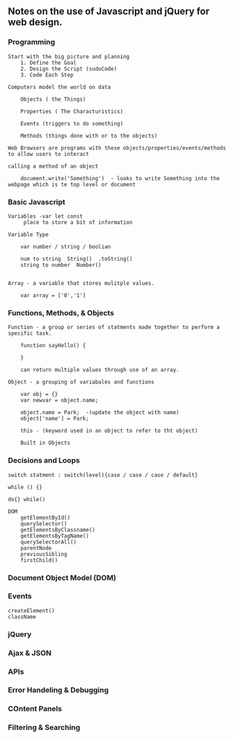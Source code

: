 ## Notes on the use of Javascript and jQuery for web design.

### Programming

    Start with the big picture and planning
        1. Define the Goal
        2. Design the Script (sudoCode)
        3. Code Each Step
    
    Computers model the world on data

        Objects ( the Things)

        Properties ( The Characturistics)

        Events (triggers to do something)

        Methods (things done with or to the objects)
    
    Web Browsers are programs with these objects/properties/events/methods to allow users to interact

    calling a method of an object

        document.write('Something')  - looks to write Something into the webpage which is te top level or document
    

### Basic Javascript

    

    Variables -var let const
         place to store a bit of information

    Variable Type

        var number / string / boolian

        num to string  String()  .toString()
        string to number  Number()


    Array - a variable that stores mulitple values.

        var array = ['0','1']


### Functions, Methods, & Objects

    Function - a group or series of statments made together to perform a specific task.

        function sayHello() {

        }
    
        can return multiple values through use of an array.

    Object - a grouping of variabales and functions

        var obj = {}
        var newvar = object.name;

        object.name = Park;  -(update the object with name)
        object['name'] = Park;

        this - (keyword used in an object to refer to tht object)

        Built in Objects


### Decisions and Loops

    switch statment : switch(level){case / case / case / default}

    while () {}

    do{} while()

    DOM
        getElementById()
        querySelector()
        getElementsByClassname()
        getElementsByTagName()
        querySelectorAll()
        parentNode
        previousSibling
        firstChild()

### Document Object Model (DOM)   

### Events
    createElement()
    className

### jQuery

### Ajax & JSON

### APIs

### Error Handeling & Debugging

### COntent Panels

### Filtering & Searching